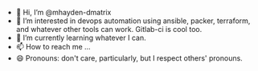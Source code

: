 - 👋 Hi, I’m @mhayden-dmatrix
- 👀 I’m interested in devops automation using ansible, packer, terraform, and whatever other tools can work. Gitlab-ci is cool too. 
- 🌱 I’m currently learning whatever I can.  
- 📫 How to reach me ...
- 😄 Pronouns: don't care, particularly, but I respect others' pronouns.

<!---
mhayden-dmatrix/mhayden-dmatrix is a ✨ special ✨ repository because its `README.md` (this file) appears on your GitHub profile.
You can click the Preview link to take a look at your changes.
--->
